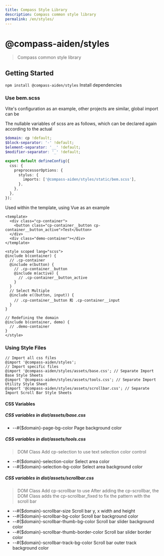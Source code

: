 ```yaml
---
title: Compass Style Library
description: Compass common style library
permalink: /en/styles/
---
```


# @compass-aiden/styles

> Compass common style library

## Getting Started

`npm install @compass-aiden/styles` Install dependencies

### Use bem.scss

Vite's configuration as an example, other projects are similar, global import can be

The nullable variables of scss are as follows, which can be declared again according to the actual

```scss
$domain: cp !default;
$block-separator: '-' !default;
$element-separator: '__' !default;
$modifier-separator: '_' !default;
```

```typescript
export default defineConfig({
  css: {
    preprocessorOptions: {
      stylus: {
        imports: ['@compass-aiden/styles/static/bem.scss'],
      },
    },
  },
});
```

Used within the template, using Vue as an example

```vue
<template>
  <div class="cp-container">
    <button class="cp-container__button cp-container__button_active">Test</button>
  </div>
  <div class="demo-container"></div>
</template>

<style scoped lang="scss">
@include b(container) {
  // .cp-container
  @include e(button) {
    // .cp-container__button
    @include m(active) {
      // .cp-container__button_active
    }
  }
  // Select Multiple
  @include e((button, input)) {
    // .cp-container__button 和 .cp-container__input
  }
}

// Redefining the domain
@include b(container, demo) {
  // .demo-container
}
</style>
```

### Using Style Files

```stylus
// Import all css files
@import '@compass-aiden/styles';
// Import specific files
@import '@compass-aiden/styles/assets/base.css'; // Separate Import Base Style Sheets
@import '@compass-aiden/styles/assets/tools.css'; // Separate Import Utility Style Sheet
@import '@compass-aiden/styles/assets/scrollbar.css'; // Separate Import Scroll Bar Style Sheets
```

#### CSS Variables

##### CSS variables in dist/assets/base.css

- --#{$domain}-page-bg-color Page background color

##### CSS variables in dist/assets/tools.css

> DOM Class Add cp-selection to use text selection color control

- --#{$domain}-selection-color Select area color
- --#{$domain}-selection-bg-color Select area background color

##### CSS variables in dist/assets/scrollbar.css

> DOM Class Add cp-scrollbar to use
> After adding the cp-scrollbar, the DOM Class adds the cp-scrollbar_fixed to fix the pattern with the scroll bar

- --#{$domain}-scrollbar-size Scroll bar y, x width and height
- --#{$domain}-scrollbar-bg-color Scroll bar background color
- --#{$domain}-scrollbar-thumb-bg-color Scroll bar slider background color
- --#{$domain}-scrollbar-thumb-border-color Scroll bar slider border color
- --#{$domain}-scrollbar-track-bg-color Scroll bar outer track background color
